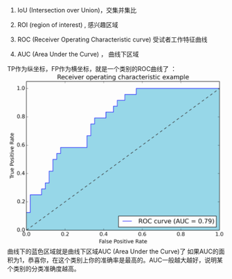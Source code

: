 1. IoU (Intersection over Union)，交集并集比

2. ROI (region of interest) , 感兴趣区域

3. ROC (Receiver Operating Characteristic curve) 受试者工作特征曲线

4. AUC (Area Under the Curve) ， 曲线下区域

TP作为纵坐标，FP作为横坐标，就是一个类别的ROC曲线了 ：
![](roc.png)
曲线下的蓝色区域就是曲线下区域AUC (Area Under the Curve)了 如果AUC的面积为1，恭喜你，在这个类别上你的准确率是最高的。AUC一般越大越好，说明某个类别的分类准确度越高。